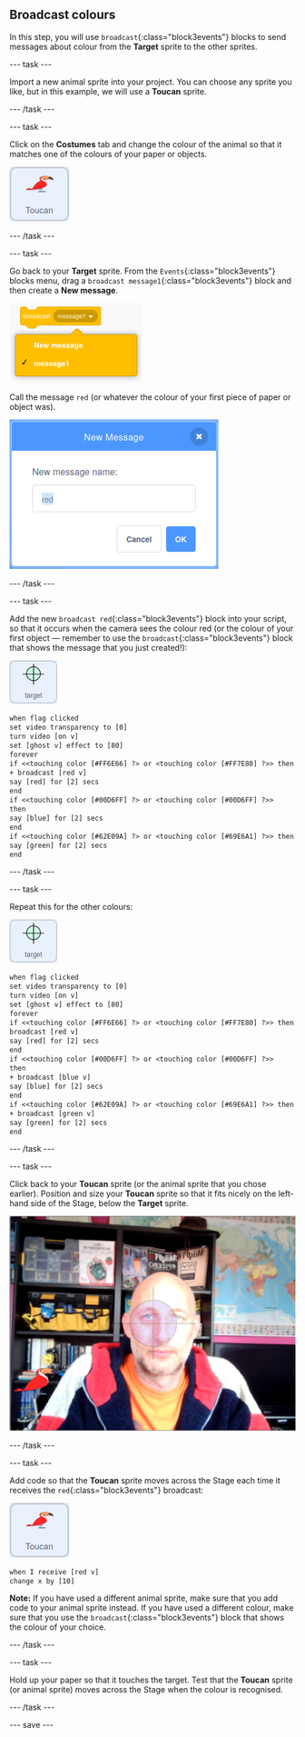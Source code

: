 ## Broadcast colours

In this step, you will use `broadcast`{:class="block3events"} blocks to send messages about colour from the **Target** sprite to the other sprites.

--- task ---

Import a new animal sprite into your project. You can choose any sprite you like, but in this example, we will use a **Toucan** sprite.

--- /task ---

--- task ---

Click on the **Costumes** tab and change the colour of the animal so that it matches one of the colours of your paper or objects.

![image of the toucan sprite](images/animal-sprite.png)

--- /task ---

--- task ---

Go back to your **Target** sprite. From the `Events`{:class="block3events"} blocks menu, drag a `broadcast message1`{:class="block3events"} block and then create a **New message**.

![image of the menu selection for a broadcast block](images/new-message.png)

Call the message `red` (or whatever the colour of your first piece of paper or object was).

![image showing the naming dialogue box, with red typed in](images/message-red.png)

--- /task ---

--- task ---

Add the new `broadcast red`{:class="block3events"} block into your script, so that it occurs when the camera sees the colour red (or the colour of your first object — remember to use the `broadcast`{:class="block3events"} block that shows the message that you just created!):

![image of target sprite](images/target-sprite.png)

```blocks3
when flag clicked
set video transparency to [0]
turn video [on v]
set [ghost v] effect to [80]
forever
if <<touching color [#FF6E66] ?> or <touching color [#FF7E80] ?>> then
+ broadcast [red v]
say [red] for [2] secs
end
if <<touching color [#00D6FF] ?> or <touching color [#00D6FF] ?>>  then
say [blue] for [2] secs
end
if <<touching color [#62E09A] ?> or <touching color [#69E6A1] ?>> then
say [green] for [2] secs
end
``` 

--- /task ---

--- task ---

Repeat this for the other colours:

![image of target sprite](images/target-sprite.png)

```blocks3
when flag clicked
set video transparency to [0]
turn video [on v]
set [ghost v] effect to [80]
forever
if <<touching color [#FF6E66] ?> or <touching color [#FF7E80] ?>> then
broadcast [red v]
say [red] for [2] secs
end
if <<touching color [#00D6FF] ?> or <touching color [#00D6FF] ?>>  then
+ broadcast [blue v]
say [blue] for [2] secs
end
if <<touching color [#62E09A] ?> or <touching color [#69E6A1] ?>> then
+ broadcast [green v]
say [green] for [2] secs
end
```
--- /task ---

--- task ---

Click back to your **Toucan** sprite (or the animal sprite that you chose earlier). Position and size your **Toucan** sprite so that it fits nicely on the left-hand side of the Stage, below the **Target** sprite.

![image showing animal sprite on lower left hand side of the stage](images/sprite-on-stage.png)

--- /task ---

--- task ---

Add code so that the **Toucan** sprite moves across the Stage each time it receives the `red`{:class="block3events"} broadcast:

![image of the toucan sprite](images/animal-sprite.png)

```blocks3
when I receive [red v]
change x by [10]
```

**Note:** If you have used a different animal sprite, make sure that you add code to your animal sprite instead. If you have used a different colour, make sure that you use the `broadcast`{:class="block3events"} block that shows the colour of your choice.

--- /task ---

--- task ---

Hold up your paper so that it touches the target. Test that the **Toucan** sprite (or animal sprite) moves across the Stage when the colour is recognised.

--- /task ---

--- save ---





